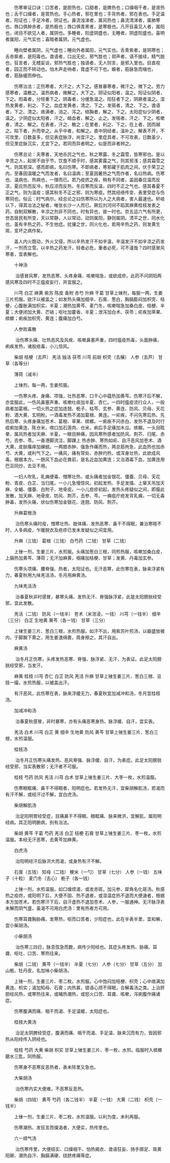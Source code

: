 <!-- { "loadSidebar": true } -->
　　伤寒审证口诀：口苦者，是胆热也，口甜者，是脾热也；口燥咽干者，是肾热也；舌干口燥者，是胃热也。手心热者，邪在里也；手背热者，邪在表也。手足温者，阳证也；手足冷者，阴证也。鼻流浊涕者，属风热也；鼻流清涕者，属肺寒也。唇口俱肿赤者，是热极也；唇口俱青黑者，是寒极也。凡开目喜见人者，属阳也，闭目不欲见人者，属阴也。多睡者，阳虚阴盛也，无睡者，阴虚阳盛也。喜明者属阳，元气实也；喜暗者属阴，元气虚也。

　　睡向壁者属阴，元气虚也；睡向外者属阳，元气实也。舌青紫者，是阴寒也；舌赤紫者，是阳毒也。谵语者，口出无伦，邪气胜也；郑声者，语不接续，精气脱也，狂言者，无稽妄谈，邪热气胜也；独语者，无人则言，是邪入里也。目直视者，园正而不转动也。怕木声走响者，胃虚不可下也。螈者，筋脉急而缩也， 者，筋脉缓而伸也。

　　伤寒治法：正伤寒者，大汗之，大下之。感冒暴寒者，微汗之，微下之。劳力感寒者，温散之。温热病者，微解之，大下之。阴证似阳者，温之。阳证似阴者，下之。阳毒者，分轻重下之。阴毒者，分缓急温之。阳狂者下之，阴厥者温之。湿热发黄者，利之、下之。血症发黄者，清之、下之。发斑者，清之、下之。谵语者，下之、清之。痞满者，消之、泻之。结胸者，解之、下之。太阳症似少阴者，温之。少阴症似太阳者，汗之。衄血者，解之、止之。发喘者，汗之、下之。咳嗽者，清之、解之。在表者，汗之、散之；在里者，利之、下之。在上者，因而越之。陷下者，升而举之。从乎中者，和解之。直中阴经者，温补之。解表不开，不可攻里，日数虽多，但见表症脉浮，尚宜汗之。里症具者，不可攻表，日数虽少，但见里症脉沉实，尤宜下之。若同而异者明之，似是而非者辨之。

　　伤寒总论：夫寒者，天地杀厉之气也，秋之寒露、冬之霜雪，皆寒邪也。是以辛苦之人，起居不由乎节，饮食不顺乎时，感其雾露之气，则其邪浅；感其霜雪之气，则其邪深。感而即病，名曰伤寒。不即病者，寒邪藏于肌肉之间，伏于荣卫之内，至春因温暖之气而发者，名曰温病；至夏因暑热之气而作者，名曰热病。伤寒也、温病也、热病也，一理而已。若乃疫疠之疾，稍有不同者，盖因春应温而反凉，夏应热而反冷，秋应凉而反热，冬应寒而反温，四时不正之气也。感其春夏不正之气，则为温疫；感其秋冬不正之邪，则为寒疫。然其经络传变、表里受症与伤寒同也。俗云：时气病尔。经总论之曰伤寒所以为人之大病者，害人最速也。轩岐以下，得其治法之秘者，唯张长沙一人而已。厥后刘河间不蹈其麻黄桂枝发表之药，自制双解散，辛凉之剂非不同也，时有异也，彼一时也。奈五运六气有所更，世态居民有所变，天以常静，人以常动，动则属阳，静则属阴。清平之世，同水化也，虽有辛热之药，不生他症。扰攘之世，同火化也，若用辛热之药，则发黄生斑，变坏之病作矣。

　　盖人内火既动，外火又侵，所以辛热发汗不如辛温，辛温发汗不如辛凉之药发汗，一剂而立雪。以辛热之药发汗，轻者必危，重者必死，可不谨哉？四时感冒风寒者，宜表解也。

　　十神汤

　　 治感冒风寒，发热恶寒、头疼身痛、咳嗽喘急，或欲成疹。此药不问阴阳两感风寒及四时不正瘟疫妄行，并宜服之。

　　川芎 白芷 麻黄 紫苏 陈皮 香附 赤芍 升麻 干葛 甘草上锉剂，每服一两，生姜三片煎服。欲汗以被盖之；如发热头痛加细辛、石膏、葱白，胸膈膨闷加枳壳、桔梗，心腹胀满加枳实、半夏；潮热加黄芩、麦门冬，咳嗽喘急加桑白皮、桔梗、半夏；大便闭加大黄、芒硝；呕吐加藿香、半夏；泄泻加白术、茯苓；疟疾加草果、槟榔；痢疾加枳壳、黄连；腹痛加白芍。

　　人参败毒散

　　 治伤寒头痛、壮热恶风及风疾、咳嗽鼻塞声重，四时瘟疫热毒，头面肿痛，痢疾发热，诸般疮毒，小儿惊风。

　　柴胡 桔梗（去芦） 羌活 独活 茯苓 川芎 前胡 枳壳（去穣） 人参（去芦） 甘草（各等分）

　　薄荷（减半）

　　上锉剂，每一两，生姜煎服。

　　一伤寒头疼、身痛、项强，壮热恶寒、口干心中蕴热加黄芩。伤寒汗后不解，亦宜服此，一伤风鼻塞声重、咳嗽吐痰加半夏、杏仁。一四时瘟疫流行众人，一般病者加葛根。一切火热之症加连翘、栀子、枯芩、玄参、黄连、防风、贝母、天花粉、酒大黄、玄明粉。一酒毒发热不渴加葛根、黄连。一疟疾，不问先寒后热、先热后寒、头疼身痛加苍术、葛根、草果、槟榔。一痢疾不问赤白、发热不退及时行疫痢加黄连、陈仓米，噤口加石莲肉、仓米，痢后手足痛加木瓜、槟榔。一头目眩晕，属风热者加天麻、半夏。一眼目肿痛，因风寒所感者加防风、荆芥、归尾、赤芍，去参、苓。一香港脚流注，脚踝上 热赤肿、寒热如疟、自汗恶风加苍术、酒大黄，皮肤瘙痒加蝉蜕。一两膝赤肿、强急作痛而热，两总筋拘急，此血热也加赤芍、大黄，或利气下之。一痛风，痛有常处、赤肿灼热，或浑身壮热，此欲成风毒，根据本方。一肠风下血必在粪前，是名近血加黄连；又治酒毒下血，加黄连用巴豆同炒，去豆不用。

　　一妇人吹乳，乳痈便毒、憎寒壮热，或头痛者加金银花、僵蚕、贝母、天花粉、青皮、白芷、当归尾。一小儿急慢惊风，初起发热、手足发搐、上窜天吊加天麻、全蝎、僵蚕、白附子、地骨皮。一小儿痘疹初起，发热头疼疑似之间，即服此发散，加天麻、地骨皮、防风、荆芥，去参、芩。一痈疽疔疮发背乳痈，一切无毒肿毒，发热头痛，状似伤寒加金银花、连翘、防风、荆芥。

　　升麻葛根汤

　　 治伤寒头痛时疫，憎寒壮热、肢体痛、发热恶寒、鼻干不得眠，兼治寒暄不时，人多病疫，乍暖脱衣及疮疹已发未发疑似之间宜用。

　　升麻（三钱） 葛根（三钱） 白芍药（二钱） 甘草（二钱）

　　上锉一剂，生姜三片，水煎服。头痛加葱白三根，同煎热服，咳嗽加桑白皮，上膈热加黄芩、薄荷；无汗加麻黄，咽痛加桔梗、甘草；发黄、丹毒加玄参。

　　伤寒头项痛、腰脊强、热者，太阳证也。无汗恶寒，此伤寒在表，脉来浮紧有力，春夏秋用九味羌活汤，冬月用麻黄汤。

　　九味羌活汤

　　 治春夏秋非时感冒，暴寒头痛、发热无汗、脊强脉浮紧，此是太阳膀胱经受邪，宜此发散。

　　羌活（二钱） 防风（一钱半） 苍术（米泔浸，一钱） 川芎（一钱半） 细辛（三分） 白芷 生地黄 黄芩（各一钱） 甘草（三分）

　　上锉生姜三片、葱白三根，水煎热服。如汗不出，用紫苏叶煎汤，以器盛放被内，于脚腕下熏之，用生姜渣绵裹，周身擦之，其汗自出。

　　麻黄汤

　　 治冬月正伤寒，头疼发热恶寒、脊强、脉浮紧、无汗，为表证。此足太阳膀胱经受邪，当发汗。

　　麻黄 桂枝 川芎 杏仁 白芷 防风 羌活 升麻 甘草上锉生姜三片、葱白三根、豆豉一撮，水煎热服，以被盖出汗。

　　有汗恶风，此伤寒在表，脉来浮缓无力，春夏秋宜加减冲和汤，冬月宜桂枝汤。

　　加减冲和汤

　　 治春夏秋感冒，非时暴寒，亦有头痛恶寒身热、脉浮缓、自汗，宜实表。

　　羌活 白术 川芎 白芷 黄 细辛 生地黄 防风 黄芩 甘草上锉生姜三片、葱白三根，水煎温服。

　　桂枝汤

　　 治冬月正伤寒头痛发热、恶风脊强、脉浮缓、自汗，为表症。此足太阳膀胱经受邪，当实表散邪；无汗者不可服。

　　桂枝 芍药 防风 羌活 川芎 白术 甘草上锉生姜三片、大枣一枚，水煎温服。

　　伤寒眼眶痛、鼻干不得眠者，阳明症也。若发热无汗，宜柴胡解肌汤，若渴而有汗不解，或经汗过不解，宜白虎汤。

　　柴胡解肌汤

　　 治足阳明胃经受症，目痛鼻干不得眠、眼眶痛、脉来微洪，宜解肌，属阳明经病。其正阳明腑病，别有治法。

　　柴胡 黄芩 干葛 芍药 羌活 白芷 桔梗 石膏 甘草上锉生姜三片、枣一枚，水煎温服。本经无汗恶寒，去黄芩加麻黄。

　　白虎汤

　　 治阳明经汗后脉洪大而渴，或身热有汗不解。

　　石膏（五钱） 知母（二钱） 粳米（一勺） 甘草（七分） 人参（一钱） 五味子（十粒） 麦门冬（去心） 栀子（各一钱）

　　上锉一剂，水煎温服。如口燥烦渴，或发赤斑，加元参、犀角名化斑汤。秋感热之疫疠，或阳明下后，大便不固、热不退者，或湿温症热不退而大便溏者，根据本方加苍术。若伤寒汗下后，自汗虚热不退加苍术、人参，一服通神。无汗脉浮表未解而阴气盛，虽渴不可用白虎汤：里有热者方可用。

　　伤寒耳聋胸胁痛，发寒热，呕而口苦者，少阳症也，此在半表半里，宜和解，宜小柴胡汤。

　　小柴胡汤

　　 治伤寒三四日，脉息弦急而数，病传少阳经也。其症头疼发热、胁痛、耳聋、呕吐、口苦、寒热往来。

　　柴胡（二钱） 黄芩（一钱半） 半夏（七分） 人参（七分） 甘草（五分） 加山栀、牡丹皮，名加味小柴胡汤。

　　上锉一剂，生姜三片、枣二枚。水煎服。心中饱闷加桔梗、枳壳；心中痞满加黄连、枳实；渴加知母、石膏；内热甚，错语心烦不得眠，合解毒汤之类。上治肝胆经风热，或寒热往来，或晡热潮热，或怒火口苦、耳聋、咳嗽，泻痢腹作痛诸症。

　　伤寒腹满而痛、咽干而渴、手足温暖，太阳症也。

　　桂枝大黄汤

　　 治足太阴脾经受症，腹满而痛、咽干而渴、手足温、脉来沉而有力，皆因邪热从阳经传入阴经也。

　　桂枝 芍药 大黄 柴胡 枳实 甘草上锉生姜三片、枣一枚，水煎。临服时入槟榔磨水三匙，同热服。

　　伤寒身不恶寒反恶热者，表未除里又急也。

　　大柴胡汤

　　 治伤寒内实大便难，不恶寒反恶热。

　　柴胡（四钱） 黄芩 芍药（各二钱半） 半夏（一钱） 大黄（二钱） 枳壳（一钱半）

　　上锉一剂，生姜三片、枣二枚，水煎温服。以利为度，未利再服。

　　伤寒潮热、发狂言而燥渴者，大便实，热传里也。

　　六一顺气汤

　　 治伤寒传里，大便结实、口燥咽干、怕热揭衣、谵语狂妄、扬手掷足、斑黄阳厥、潮热自汗、胸膈满硬、绕脐疼痛等症。

